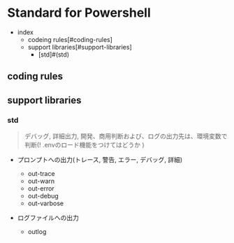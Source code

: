 # Standard for Powershell
* index
  * codeing rules[#coding-rules]
  * support libraries[#support-libraries]
    - [std]#(std)

## coding rules

## support libraries
### std

> デバッグ, 詳細出力, 開発、商用判断および、ログの出力先は、環境変数で判断(! .envのロード機能をつけてはどうか )
* プロンプトへの出力(トレース, 警告, エラー, デバッグ, 詳細)
  - out-trace
  - out-warn
  - out-error
  - out-debug
  - out-varbose

* ログファイルへの出力
  - outlog
